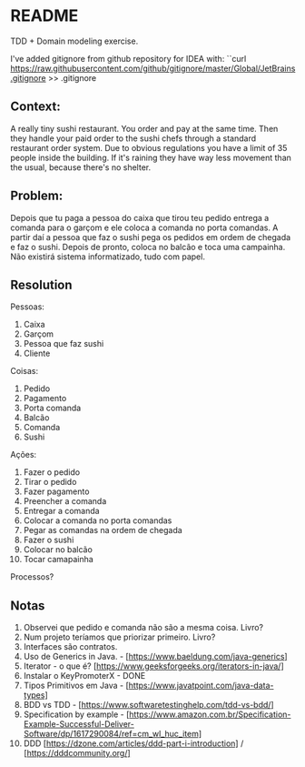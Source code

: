 # README

TDD + Domain modeling exercise.

I've added gitignore from github repository for IDEA with: ``curl https://raw.githubusercontent.com/github/gitignore/master/Global/JetBrains.gitignore >> .gitignore

## Context:

A really tiny sushi restaurant. You order and pay at the same time. Then they handle your paid order to the sushi chefs through a standard restaurant order system. Due to obvious regulations you have a limit of 35 people inside the building. If it's raining they have way less movement than the usual, because there's no shelter.

## Problem: 

Depois que tu paga a pessoa do caixa que tirou teu pedido entrega a comanda para o garçom e ele coloca a comanda no porta comandas. A partir daí a pessoa que faz o sushi pega os pedidos em ordem de chegada e faz o sushi. Depois de pronto, coloca no balcão e toca uma campainha. Não existirá sistema informatizado, tudo com papel.

## Resolution

Pessoas:
1. Caixa
2. Garçom
3. Pessoa que faz sushi
4. Cliente

Coisas:
1. Pedido
2. Pagamento
3. Porta comanda
4. Balcão
1. Comanda
1. Sushi

Ações:
1. Fazer o pedido
1. Tirar o pedido
1. Fazer pagamento
1. Preencher a comanda
1. Entregar a comanda 
1. Colocar a comanda no porta comandas
1. Pegar as comandas na ordem de chegada
1. Fazer o sushi
1. Colocar no balcão
1. Tocar camapainha

Processos?


## Notas

1. Observei que pedido e comanda não são a mesma coisa. Livro?
1. Num projeto teríamos que priorizar primeiro. Livro?
1. Interfaces são contratos.
1. Uso de Generics in Java. - [https://www.baeldung.com/java-generics]
1. Iterator - o que é? [https://www.geeksforgeeks.org/iterators-in-java/]
1. Instalar o KeyPromoterX - DONE
1. Tipos Primitivos em Java - [https://www.javatpoint.com/java-data-types]
1. BDD vs TDD - [https://www.softwaretestinghelp.com/tdd-vs-bdd/]
1. Specification by example - [https://www.amazon.com.br/Specification-Example-Successful-Deliver-Software/dp/1617290084/ref=cm_wl_huc_item] 
1. DDD [https://dzone.com/articles/ddd-part-i-introduction] / [https://dddcommunity.org/]

